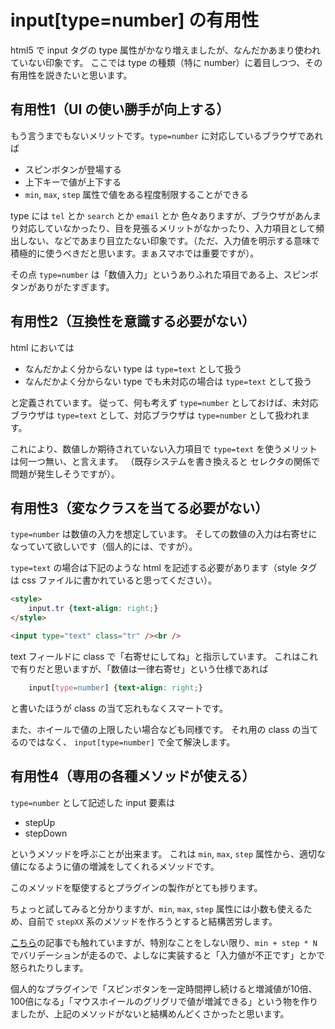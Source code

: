 # input[type=number] の有用性

html5 で input タグの type 属性がかなり増えましたが、なんだかあまり使われていない印象です。
ここでは type の種類（特に number）に着目しつつ、その有用性を説きたいと思います。

## 有用性1（UI の使い勝手が向上する）

もう言うまでもないメリットです。`type=number` に対応しているブラウザであれば

- スピンボタンが登場する
- 上下キーで値が上下する
- `min`, `max`, `step` 属性で値をある程度制限することができる

type には `tel` とか `search` とか `email` とか 色々ありますが、ブラウザがあんまり対応していなかったり、目を見張るメリットがなかったり、入力項目として頻出しない、などであまり目立たない印象です。（ただ、入力値を明示する意味で積極的に使うべきだと思います。まぁスマホでは重要ですが）。

その点 `type=number` は「数値入力」というありふれた項目である上、スピンボタンがありがたすぎます。


## 有用性2（互換性を意識する必要がない）

html においては

- なんだかよく分からない type は `type=text` として扱う
- なんだかよく分からない type でも未対応の場合は `type=text` として扱う

と定義されています。
従って、何も考えず `type=number` としておけば、未対応ブラウザは `type=text` として、対応ブラウザは `type=number` として扱われます。

これにより、数値しか期待されていない入力項目で `type=text` を使うメリットは何一つ無い、と言えます。
（既存システムを書き換えると セレクタの関係で問題が発生しそうですが）。


## 有用性3（変なクラスを当てる必要がない）

`type=number` は数値の入力を想定しています。
そしての数値の入力は右寄せになっていて欲しいです（個人的には、ですが）。

`type=text` の場合は下記のような html を記述する必要があります（style タグは css ファイルに書かれていると思ってください）。

```html
<style>
	input.tr {text-align: right;}
</style>

<input type="text" class="tr" /><br />
```

text フィールドに class で「右寄せにしてね」と指示しています。
これはこれで有りだと思いますが、「数値は一律右寄せ」という仕様であれば

```css
	input[type=number] {text-align: right;}
```

と書いたほうが class の当て忘れもなくスマートです。

また、ホイールで値の上限したい場合なども同様です。
それ用の class の当てるのではなく、 `input[type=number]` で全て解決します。

## 有用性4（専用の各種メソッドが使える）

`type=number` として記述した input 要素は

- stepUp
- stepDown

というメソッドを呼ぶことが出来ます。
これは `min`, `max`, `step` 属性から、適切な値になるように値の増減をしてくれるメソッドです。

このメソッドを駆使するとプラグインの製作がとても捗ります。

ちょっと試してみると分かりますが、`min`, `max`, `step` 属性には小数も使えるため、自前で `stepXX` 系のメソッドを作ろうとすると結構苦労します。

[こちら](http://qiita.com/akase244/items/bfb7d40d6b5ecbdabb57)の記事でも触れていますが、特別なことをしない限り、`min + step * N` でバリデーションが走るので、よしなに実装すると「入力値が不正です」とかで怒られたりします。

個人的なプラグインで「スピンボタンを一定時間押し続けると増減値が10倍、100倍になる」「マウスホイールのグリグリで値が増減できる」という物を作りましたが、上記のメソッドがないと結構めんどくさかったと思います。
